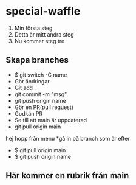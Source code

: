 # special-waffle
1. Min första steg
2. Detta är mitt andra steg
3. Nu kommer steg tre

## Skapa branches 
* $ git switch -C name
* Gör ändringar
* Git add .
* git commit -m "msg"
* git push origin name 
* Gör en PR(pull request)
* Godkän PR 
* Se till att main är uppdaterad 
* git pull origin main

hej hopp från menu
*gå in på branch som är efter 
* $ git pull origin main
* $ git push origin name

## Här kommer en rubrik från main